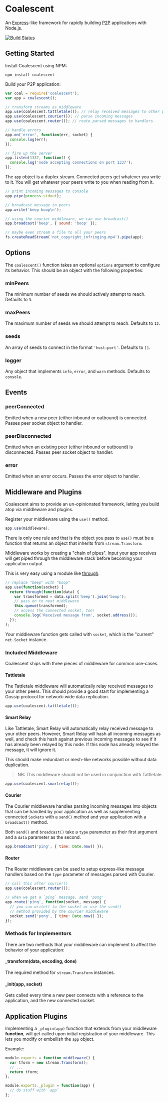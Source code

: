 Coalescent
==========

An [Express](http://expressjs.com/)-like framework for rapidly building
[P2P](http://en.wikipedia.org/wiki/Peer-to-peer) applications with Node.js.

[![Build Status](https://travis-ci.org/gordonwritescode/coalescent.svg)](https://travis-ci.org/gordonwritescode/coalescent)

## Getting Started

Install Coalescent using NPM:

```
npm install coalescent
```

Build your P2P application:

```js
var coal = require('coalescent');
var app = coalescent();

// transform streams as middleware
app.use(coalescent.tattletale()); // relay received messages to other peers
app.use(coalescent.courier()); // parse incoming messages
app.use(coalescent.router()); // route parsed messages to handlers

// handle errors
app.on('error', function(err, socket) {
  console.log(err);
});

// fire up the server
app.listen(1337, function() {
  console.log('node accepting connections on port 1337');
});
```

The `app` object is a duplex stream. Connected peers get whatever you write to
it. You will get whatever your peers write to you when reading from it.

```js
// print incoming messages to console
app.pipe(process.stdout);

// broadcast message to peers
app.write('beep boop\n');

// using the courier middleware, we can use broadcast()
app.broadcast('beep', { sound: 'boop' });

// maybe even stream a file to all your peers
fs.createReadStream('not_copyright_infringing.mp4').pipe(app);
```

## Options

The `coalescent()` function takes an optional `options` argument to configure
its behavior. This should be an object with the following properties:

### minPeers

The minimum number of seeds we should actively attempt to reach. Defaults to `3`.

### maxPeers

The maximum number of seeds we should attempt to reach. Defaults to `12`.

### seeds

An array of seeds to connect in the format `'host:port'`. Defaults to `[]`.

### logger

Any object that implements `info`, `error`, and `warn` methods. Defaults to
`console`.

## Events

### peerConnected

Emitted when a new peer (either inbound or outbound) is connected. Passes peer
socket object to handler.

### peerDisconnected

Emitted when an existing peer (either inbound or outbound) is disconnected.
Passes peer socket object to handler.

### error

Emitted when an error occurs. Passes the error object to handler.

## Middleware and Plugins

Coalescent aims to provide an un-opinionated framework, letting you build atop
via middleware and plugins.

Register your middleware using the `use()` method.

```js
app.use(middleware);
```

There is only one rule and that is the object you pass to `use()` must be a
function that returns an object that inherits from `stream.Transform`.

Middleware works by creating a "chain of pipes". Input your app receives will
get piped through the middleware stack before becoming your application output.

This is very easy using a module like [through](https://www.npmjs.org/package/through).

```js
// replace "beep" with "boop"
app.use(function(socket) {
  return through(function(data) {
    var transformed = data.split('beep').join('boop');
    // pass on to next middleware
    this.queue(transformed);
    // access the connected socket, too!
    console.log('Received message from', socket.address());
  });
);
```

Your middleware function gets called with `socket`, which is the "current"
`net.Socket` instance.

### Included Middleware

Coalescent ships with three pieces of middleware for common use-cases.

#### Tattletale

The Tattletale middleware will automatically relay received messages to your
other peers. This should provide a good start for implementing a Gossip protocol
for network-wide data replication.

```js
app.use(coalescent.tattletale());
```

#### Smart Relay

Like Tattletale, Smart Relay will automatically relay received message to your
other peers. However, Smart Relay will hash all incoming messages as well, and
check this hash against previous incoming messages to see if it has already been
relayed by this node. If this node has already relayed the message, it will
ignore it.

This should make redundant or mesh-like networks possible without data
duplication.

> NB: This middleware should not be used in conjunction with Tattletale.

```js
app.use(coalescent.smartrelay());
```

#### Courier

The Courier middleware handles parsing incoming messages into objects that can
be handled by your application as well as supplementing connected `Sockets` with
a `send()` method and your application with a `broadcast()` method.

Both `send()` and `broadcast()` take a `type` parameter as their first argument
and a `data` parameter as the second.

```js
app.broadcast('ping', { time: Date.now() });
```

#### Router

The Router middleware can be used to setup express-like message handlers based
on the `type` parameter of messages parsed with Courier.

```js
// call this after courier()
app.use(coalescent.router());

// when we get a `ping` message, send 'pong'
app.route('ping', function(socket, message) {
  // you can write() to the socket or use the send()
  // method provided by the courier middleware
  socket.send('pong', { time: Date.now() });
});
```

### Methods for Implementors

There are two methods that your middleware can implement to affect the
behavior of your application:

#### _transform(data, encoding, done)

The required method for `stream.Transform` instances.

#### _init(app, socket)

Gets called every time a new peer connects with a reference to the application,
and the new connected socket.

## Application Plugins

Implementing a `_plugin(app)` function that extends from your middleware
**function**, will get called upon initial registration of your middleware.
This lets you modify or embellish the `app` object.

Example:

```js
module.exports = function middleware() {
  var tform = new stream.Transform();
  // ...
  return tform;
};

module.exports._plugin = function(app) {
  // do stuff with `app`
};
```
